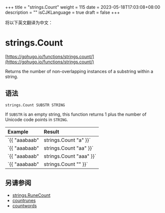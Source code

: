 +++
title = "strings.Count"
weight = 115
date = 2023-05-18T17:03:08+08:00
description = ""
isCJKLanguage = true
draft = false
+++

将以下英文翻译为中文：
# strings.Count

[https://gohugo.io/functions/strings.count/](https://gohugo.io/functions/strings.count/)

Returns the number of non-overlapping instances of a substring within a string.

## 语法

```
strings.Count SUBSTR STRING
```

If `SUBSTR` is an empty string, this function returns 1 plus the number of Unicode code points in `STRING`.

| Example                                 | Result |
| :-------------------------------------- | :----- |
| `{{ "aaabaab" | strings.Count "a" }}`   | 5      |
| `{{ "aaabaab" | strings.Count "aa" }}`  | 2      |
| `{{ "aaabaab" | strings.Count "aaa" }}` | 1      |
| `{{ "aaabaab" | strings.Count "" }}`    | 8      |

## 另请参阅

- [strings.RuneCount](https://gohugo.io/functions/strings.runecount/)
- [countrunes](https://gohugo.io/functions/countrunes/)
- [countwords](https://gohugo.io/functions/countwords/)
